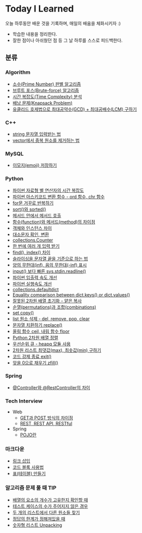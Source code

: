 # Today I Learned
오늘 하루동안 배운 것을 기록하며, 매일의 배움을 체화시키자 :)

+ 학습한 내용을 정리한다.
+ 잘한 점이나 아쉬웠던 점 등 그 날 하루를 스스로 피드백한다.

## 분류

### Algorithm
+ [소수(Prime Number) 판별 알고리즘](https://github.com/Yiseull/TIL/blob/main/%EC%95%8C%EA%B3%A0%EB%A6%AC%EC%A6%98/%EC%86%8C%EC%88%98(Prime%20Number)%20%ED%8C%90%EB%B3%84.md)
+ [브루트 포스(Brute-force) 알고리즘](https://github.com/Yiseull/TIL/blob/main/Algorithm/%EB%B8%8C%EB%A3%A8%ED%8A%B8%20%ED%8F%AC%EC%8A%A4.md)
+ [시간 복잡도(Time Complexity) 분석](https://github.com/Yiseull/TIL/blob/main/Algorithm/%EC%8B%9C%EA%B0%84%20%EB%B3%B5%EC%9E%A1%EB%8F%84%20%EB%B6%84%EC%84%9D.md)
+ [배낭 문제(Knapsack Problem)](https://github.com/Yiseull/TIL/blob/main/Algorithm/Knapsack%20Problem.md)
+ [유클리드 호제법으로 최대공약수(GCD) + 최대공배수(LCM) 구하기](https://github.com/Yiseull/TIL/blob/main/Algorithm/%EC%9C%A0%ED%81%B4%EB%A6%AC%EB%93%9C%20%ED%98%B8%EC%A0%9C%EB%B2%95.md)



### C++
+ [string 문자열 입력받는 법](https://github.com/Yiseull/TIL/blob/main/C%2B%2B/string%20%EB%AC%B8%EC%9E%90%EC%97%B4%20%EC%9E%85%EB%A0%A5%EB%B0%9B%EB%8A%94%20%EB%B2%95.md)
+ [vector에서 중복 원소를 제거하는 법](https://github.com/Yiseull/TIL/blob/main/C%2B%2B/vector%20%EC%A4%91%EB%B3%B5%20%EC%A0%9C%EA%B1%B0.md)



### MySQL
+ [이모지(emoji) 저장하기
](https://github.com/Yiseull/TIL/blob/main/MySQL/%EC%9D%B4%EB%AA%A8%EC%A7%80(emoji)%20%EC%A0%80%EC%9E%A5%ED%95%98%EA%B8%B0.md)



### Python
+ [파이썬 자료형 별 연산자의 시간 복잡도](https://github.com/Yiseull/TIL/blob/main/Python/%ED%8C%8C%EC%9D%B4%EC%8D%AC%20%EC%9E%90%EB%A3%8C%ED%98%95%20%EB%B3%84%20%EC%97%B0%EC%82%B0%EC%9E%90%EC%9D%98%20%EC%8B%9C%EA%B0%84%20%EB%B3%B5%EC%9E%A1%EB%8F%84.md)
+ [파이썬 아스키코드 변환 함수 - ord 함수, chr 함수](https://github.com/Yiseull/TIL/blob/main/Python/%ED%8C%8C%EC%9D%B4%EC%8D%AC%20%EC%95%84%EC%8A%A4%ED%82%A4%EC%BD%94%EB%93%9C%20%EB%B3%80%ED%99%98%20%ED%95%A8%EC%88%98%20-%20ord%20%ED%95%A8%EC%88%98%2C%20chr%ED%95%A8%EC%88%98.md)
+ [for문 거꾸로 반복하기](https://github.com/Yiseull/TIL/blob/main/Python/for%EB%AC%B8%20%EA%B1%B0%EA%BE%B8%EB%A1%9C%20%EB%B0%98%EB%B3%B5%ED%95%98%EA%B8%B0.md)
+ [sort()와 sorted()](https://github.com/Yiseull/TIL/blob/main/Python/sort()%EC%99%80%20sorted().md)
+ [메서드 안에서 메서드 호출](https://github.com/Yiseull/TIL/blob/main/Python/%EB%A9%94%EC%84%9C%EB%93%9C%20%EC%95%88%EC%97%90%EC%84%9C%20%EB%A9%94%EC%84%9C%EB%93%9C%20%ED%98%B8%EC%B6%9C.md)
+ [함수(function)와 메서드(method)의 차이점](https://github.com/Yiseull/TIL/blob/main/Python/%ED%95%A8%EC%88%98%EC%99%80%20%EB%A9%94%EC%84%9C%EB%93%9C%EC%9D%98%20%EC%B0%A8%EC%9D%B4%EC%A0%90.md)
+ [객체와 인스턴스 차이](https://github.com/Yiseull/TIL/blob/main/Python/%EA%B0%9D%EC%B2%B4%EC%99%80%20%EC%9D%B8%EC%8A%A4%ED%84%B4%EC%8A%A4%20%EC%B0%A8%EC%9D%B4.md)
+ [대소문자 확인, 변환](https://github.com/Yiseull/TIL/blob/main/Python/%EB%8C%80%EC%86%8C%EB%AC%B8%EC%9E%90%20%ED%99%95%EC%9D%B8%2C%20%EB%B3%80%ED%99%98.md)
+ [collections.Counter](https://github.com/Yiseull/TIL/blob/main/Python/collections.Counter.md)
+ [한 번에 여러 개 입력 받기](https://github.com/Yiseull/TIL/blob/main/Python/%ED%95%9C%20%EB%B2%88%EC%97%90%20%EC%97%AC%EB%9F%AC%20%EA%B0%9C%20%EC%9E%85%EB%A0%A5%20%EB%B0%9B%EA%B8%B0.md)
+ [find(), index() 차이](https://github.com/Yiseull/TIL/blob/main/Python/find()%2C%20index()%20%EC%B0%A8%EC%9D%B4.md)
+ [슬라이싱을 문자열 끝을 기준으로 하는 법](https://github.com/Yiseull/TIL/blob/main/Python/%EC%8A%AC%EB%9D%BC%EC%9D%B4%EC%8B%B1%EC%9D%84%20%EB%AC%B8%EC%9E%90%EC%97%B4%20%EB%81%9D%EC%9D%84%20%EA%B8%B0%EC%A4%80%EC%9C%BC%EB%A1%9C%20%ED%95%98%EB%8A%94%20%EB%B2%95.md)
+ [양의 무한대(inf), 음의 무한대(-inf) 표시](https://github.com/Yiseull/TIL/blob/main/Python/%EB%AC%B4%ED%95%9C%EB%8C%80%20%ED%91%9C%EC%8B%9C.md)
+ [input() 보다 빠른 sys.stdin.readline()](https://github.com/Yiseull/TIL/blob/main/Python/sys.stdin.readline().md)
+ [파이썬 입출력 속도 개선](https://github.com/Yiseull/TIL/blob/main/Python/%ED%8C%8C%EC%9D%B4%EC%8D%AC%20%EC%9E%85%EC%B6%9C%EB%A0%A5%20%EC%86%8D%EB%8F%84%20%EA%B0%9C%EC%84%A0.md)
+ [파이썬 실행속도 개선](https://github.com/Yiseull/TIL/blob/main/Python/%ED%8C%8C%EC%9D%B4%EC%8D%AC%20%EC%8B%A4%ED%96%89%EC%86%8D%EB%8F%84%20%EA%B0%9C%EC%84%A0.md)
+ [collections.defaultdict](https://github.com/Yiseull/TIL/blob/main/Python/collections.defaultdict.md)
+ [Equality comparison between dict.keys() or dict.values()](https://github.com/Yiseull/TIL/blob/main/Python/Equality%20comparison%20between%20dict.keys()%20or%20dict.values().md)
+ [잘못된 2차원 배열 초기화 - 얕은 복사](https://github.com/Yiseull/TIL/blob/main/Python/%EC%9E%98%EB%AA%BB%EB%90%9C%202%EC%B0%A8%EC%9B%90%20%EB%B0%B0%EC%97%B4%20%EC%B4%88%EA%B8%B0%ED%99%94%20-%20%EC%96%95%EC%9D%80%20%EB%B3%B5%EC%82%AC.md)
+ [순열(permutations)과 조합(combinations)](https://github.com/Yiseull/TIL/blob/main/Python/%EC%88%9C%EC%97%B4%EA%B3%BC%20%EC%A1%B0%ED%95%A9.md)
+ [set copy()](https://github.com/Yiseull/TIL/blob/main/Python/set%20copy().md)
+ [list 원소 삭제 - del, remove, pop, clear](https://github.com/Yiseull/TIL/blob/main/Python/list%20%EC%9B%90%EC%86%8C%20%EC%82%AD%EC%A0%9C.md)
+ [문자열 치환하기 replace()](https://github.com/Yiseull/TIL/blob/main/Python/%EB%AC%B8%EC%9E%90%EC%97%B4%20%EC%B9%98%ED%99%98%ED%95%98%EA%B8%B0%20replace().md)
+ [올림 함수 ceil, 내림 함수 floor](https://github.com/Yiseull/TIL/blob/main/Python/%EC%98%AC%EB%A6%BC%20%ED%95%A8%EC%88%98%20ceil%2C%20%EB%82%B4%EB%A6%BC%20%ED%95%A8%EC%88%98%20floor.md)
+ [Python 2차원 배열 정렬](https://github.com/Yiseull/TIL/blob/main/Python/Python%202%EC%B0%A8%EC%9B%90%20%EB%B0%B0%EC%97%B4%20%EC%A0%95%EB%A0%AC.md)
+ [우선순위 큐 - heapq 모듈 사용](https://github.com/Yiseull/TIL/blob/main/Python/%EC%9A%B0%EC%84%A0%EC%88%9C%EC%9C%84%20%ED%81%90%20-%20heapq%20%EB%AA%A8%EB%93%88.md)
+ [2차원 리스트 최댓값(max), 최솟값(min) 구하기](https://github.com/Yiseull/TIL/blob/main/Python/2%EC%B0%A8%EC%9B%90%20%EB%A6%AC%EC%8A%A4%ED%8A%B8%20%EC%B5%9C%EC%86%9F%EA%B0%92%2C%20%EC%B5%9C%EB%8C%93%EA%B0%92.md)
+ [코드 강제 종료 exit()](https://github.com/Yiseull/TIL/blob/main/Python/%ED%94%84%EB%A1%9C%EA%B7%B8%EB%9E%A8%20%EB%8F%84%EC%A4%91%20%EC%A2%85%EB%A3%8C.md)
+ [앞을 0으로 채우기 zfill()](https://github.com/Yiseull/TIL/blob/main/Python/%EC%95%9E%EC%97%90%200%20%EC%B1%84%EC%9A%B0%EA%B8%B0%20zfill.md)


### Spring
+ [@Controller와 @RestController의 차이](https://github.com/Yiseull/TIL/blob/main/Spring/%40Controller%EC%99%80%20%40RestController%20%EC%B0%A8%EC%9D%B4.md)



### Tech Interview
+ Web
    + [GET과 POST 방식의 차이점](https://github.com/Yiseull/TIL/blob/main/Tech%20Interview/Web/GET%EA%B3%BC%20POST%20%EB%B0%A9%EC%8B%9D%EC%9D%98%20%EC%B0%A8%EC%9D%B4%EC%A0%90.md)
    + [REST, REST API, RESTful](https://github.com/Yiseull/TIL/blob/main/Tech%20Interview/Web/REST%2C%20REST%20API%2C%20RESTful.md)
+ Spring
    + [POJO란](https://github.com/Yiseull/TIL/blob/main/Tech%20Interview/POJO%EB%9E%80.md)



### 마크다운
+ [링크 삽입](https://github.com/Yiseull/TIL/blob/main/%EB%A7%88%ED%81%AC%EB%8B%A4%EC%9A%B4/%EB%A7%81%ED%81%AC%20%EC%82%BD%EC%9E%85.md)
+ [코드 블록 사용법](https://github.com/Yiseull/TIL/blob/main/%EB%A7%88%ED%81%AC%EB%8B%A4%EC%9A%B4/%EC%BD%94%EB%93%9C%20%EB%B8%94%EB%A1%9D%20%EC%82%AC%EC%9A%A9%EB%B2%95.md)
+ [표(테이블) 만들기](https://github.com/Yiseull/TIL/blob/main/%EB%A7%88%ED%81%AC%EB%8B%A4%EC%9A%B4/%ED%91%9C(%ED%85%8C%EC%9D%B4%EB%B8%94)%20%EB%A7%8C%EB%93%A4%EA%B8%B0.md)



### 알고리즘 문제 풀 때 TIP
+ [배열의 요소의 개수가 고유한지 확인할 때](https://github.com/Yiseull/TIL/blob/main/%EC%95%8C%EA%B3%A0%EB%A6%AC%EC%A6%98%20%EB%AC%B8%EC%A0%9C%20%ED%92%80%20%EB%95%8C%20TIP/%EB%B0%B0%EC%97%B4%EC%9D%98%20%EC%9A%94%EC%86%8C%EC%9D%98%20%EA%B0%9C%EC%88%98%EA%B0%80%20%EA%B3%A0%EC%9C%A0%ED%95%9C%EC%A7%80%20%ED%99%95%EC%9D%B8%ED%95%A0%20%EB%95%8C.md)
+ [테스트 케이스의 수가 주어지지 않은 경우](https://github.com/Yiseull/TIL/blob/main/%EC%95%8C%EA%B3%A0%EB%A6%AC%EC%A6%98%20%EB%AC%B8%EC%A0%9C%20%ED%92%80%20%EB%95%8C%20TIP/%ED%85%8C%EC%8A%A4%ED%8A%B8%20%EC%BC%80%EC%9D%B4%EC%8A%A4%EC%9D%98%20%EC%88%98%EA%B0%80%20%EC%A3%BC%EC%96%B4%EC%A7%80%EC%A7%80%20%EC%95%8A%EC%9D%80%20%EA%B2%BD%EC%9A%B0.md)
+ [두 개의 리스트에서 다른 원소들 찾기](https://github.com/Yiseull/TIL/blob/main/%EC%95%8C%EA%B3%A0%EB%A6%AC%EC%A6%98%20%EB%AC%B8%EC%A0%9C%20%ED%92%80%20%EB%95%8C%20TIP/%EB%91%90%20%EA%B0%9C%EC%9D%98%20%EB%A6%AC%EC%8A%A4%ED%8A%B8%EC%97%90%EC%84%9C%20%EB%8B%A4%EB%A5%B8%20%EC%9B%90%EC%86%8C%EB%93%A4%20%EC%B0%BE%EA%B8%B0.md)
+ [정답의 한계가 정해져있을 때](https://github.com/Yiseull/TIL/blob/main/%EC%95%8C%EA%B3%A0%EB%A6%AC%EC%A6%98%20%EB%AC%B8%EC%A0%9C%20%ED%92%80%20%EB%95%8C%20TIP/%EC%A0%95%EB%8B%B5%EC%9D%98%20%ED%95%9C%EA%B3%84%EA%B0%80%20%EC%A0%95%ED%95%B4%EC%A0%B8%EC%9E%88%EC%9D%84%20%EB%95%8C.md)
+ [숫자형 리스트 Unpacking](https://github.com/Yiseull/TIL/blob/main/%EC%95%8C%EA%B3%A0%EB%A6%AC%EC%A6%98%20%EB%AC%B8%EC%A0%9C%20%ED%92%80%20%EB%95%8C%20TIP/%EC%88%AB%EC%9E%90%ED%98%95%20%EB%A6%AC%EC%8A%A4%ED%8A%B8%20Unpacking.md)
